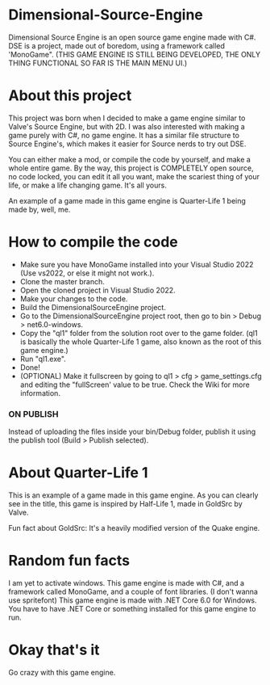 # Dimensional-Source-Engine
Dimensional Source Engine is an open source game engine made with C#.
DSE is a project, made out of boredom, using a framework called 'MonoGame".
(THIS GAME ENGINE IS STILL BEING DEVELOPED, THE ONLY THING FUNCTIONAL SO FAR IS THE MAIN MENU UI.)

# About this project
This project was born when I decided to make a game engine similar to Valve's Source Engine, but with 2D.
I was also interested with making a game purely with C#, no game engine.
It has a similar file structure to Source Engine's, which makes it easier for Source nerds to try out DSE.

You can either make a mod, or compile the code by yourself, and make a whole entire game.
By the way, this project is COMPLETELY open source, no code locked, you can edit it all you want, make the scariest thing of your life, or make a life changing game. It's all yours.

An example of a game made in this game engine is Quarter-Life 1 being made by, well, me.

# How to compile the code
- Make sure you have MonoGame installed into your Visual Studio 2022 (Use vs2022, or else it might not work.).
- Clone the master branch.
- Open the cloned project in Visual Studio 2022.
- Make your changes to the code.
- Build the DimensionalSourceEngine project.
- Go to the DimensionalSourceEngine project root, then go to bin > Debug > net6.0-windows.
- Copy the "ql1" folder from the solution root over to the game folder. (ql1 is basically the whole Quarter-Life 1 game, also known as the root of this game engine.)
- Run "ql1.exe".
- Done!
- (OPTIONAL) Make it fullscreen by going to ql1 > cfg > game_settings.cfg and editing the "fullScreen' value to be true.
Check the Wiki for more information.

### ON PUBLISH
Instead of uploading the files inside your bin/Debug folder, publish it using the publish tool (Build > Publish selected).

# About Quarter-Life 1
This is an example of a game made in this game engine.
As you can clearly see in the title, this game is inspired by Half-Life 1, made in GoldSrc by Valve.

Fun fact about GoldSrc: It's a heavily modified version of the Quake engine.

# Random fun facts
I am yet to activate windows.
This game engine is made with C#, and a framework called MonoGame, and a couple of font libraries. (I don't wanna use spritefont)
This game engine is made with .NET Core 6.0 for Windows.
You have to have .NET Core or something installed for this game engine to run.

# Okay that's it
Go crazy with this game engine.
